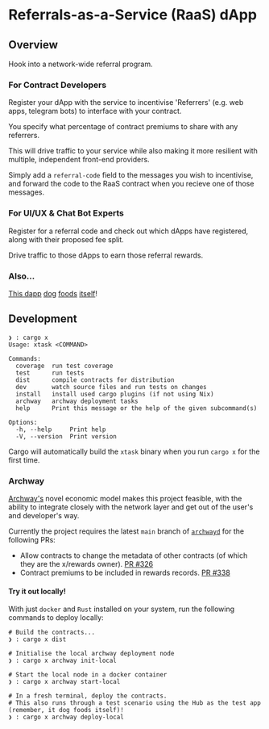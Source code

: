 # Referrals-as-a-Service (RaaS) dApp

## Overview

Hook into a network-wide referral program.

### For Contract Developers

Register your dApp with the service to incentivise 'Referrers' (e.g. web apps, telegram bots) to interface with your contract.

You specify what percentage of contract premiums to share with any referrers. 

This will drive traffic to your service while also making it more resilient with multiple, independent front-end providers.

Simply add a `referral-code` field to the messages you wish to incentivise, and forward the code to the RaaS contract when you recieve one of those messages. 

### For UI/UX & Chat Bot Experts

Register for a referral code and check out which dApps have registered, along with their proposed fee split. 

Drive traffic to those dApps to earn those referral rewards.

### Also...

[This dapp][1] [dog][2] [foods][3] [itself][4]!

## Development

```
❯ : cargo x
Usage: xtask <COMMAND>

Commands:
  coverage  run test coverage
  test      run tests
  dist      compile contracts for distribution
  dev       watch source files and run tests on changes
  install   install used cargo plugins (if not using Nix)
  archway   archway deployment tasks
  help      Print this message or the help of the given subcommand(s)

Options:
  -h, --help     Print help
  -V, --version  Print version
```

Cargo will automatically build the `xtask` binary when you run `cargo x` for the first time.

### Archway

[Archway's](https://archway.io/) novel economic model makes this project feasible, with the ability to integrate closely with the network layer
and get out of the user's and developer's way. 

Currently the project requires the latest `main` branch of [`archwayd`][6] for the following PRs: 
- Allow contracts to change the metadata of other contracts (of which they are the x/rewards owner). [PR #326][7]
- Contract premiums to be included in rewards records. [PR #338][8]

#### Try it out locally!

With just `docker` and `Rust` installed on your system, run the following commands to deploy locally:

```
# Build the contracts...
❯ : cargo x dist

# Initialise the local archway deployment node
❯ : cargo x archway init-local

# Start the local node in a docker container
❯ : cargo x archway start-local

# In a fresh terminal, deploy the contracts.
# This also runs through a test scenario using the Hub as the test app (remember, it dog foods itself)!
❯ : cargo x archway deploy-local
```

[1]: https://github.com/v26-solutions/raas-dapp/blob/ab6878c33fbe1de87c0e181df39f7bde717cd32d/crates/cosmwasm/archway/drivers/hub.rs#L164 
[2]: https://github.com/v26-solutions/raas-dapp/blob/ab6878c33fbe1de87c0e181df39f7bde717cd32d/tests/referrals_archway_drivers/hub.rs#L112
[3]: https://github.com/v26-solutions/raas-dapp/blob/ab6878c33fbe1de87c0e181df39f7bde717cd32d/crates/cosmwasm/archway/drivers/hub.rs#L192
[4]: https://github.com/v26-solutions/raas-dapp/blob/ab6878c33fbe1de87c0e181df39f7bde717cd32d/tests/referrals_archway_drivers/hub.rs#L352
[6]: https://github.com/archway-network
[7]: https://github.com/archway-network/archway/pull/326
[8]: https://github.com/archway-network/archway/pull/338
